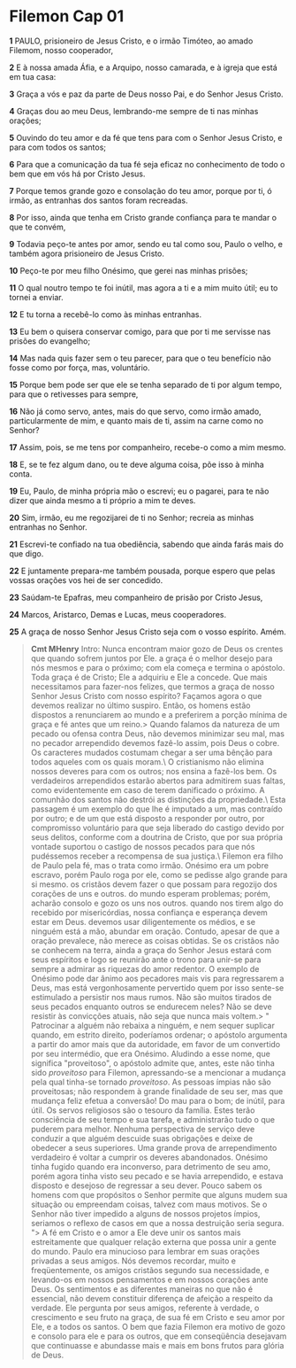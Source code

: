 # Filemon Cap 01

**1** 	PAULO, prisioneiro de Jesus Cristo, e o irmão Timóteo, ao amado Filemom, nosso cooperador,

**2** 	E à nossa amada Áfia, e a Arquipo, nosso camarada, e à igreja que está em tua casa:

**3** 	Graça a vós e paz da parte de Deus nosso Pai, e do Senhor Jesus Cristo.

**4** 	Graças dou ao meu Deus, lembrando-me sempre de ti nas minhas orações;

**5** 	Ouvindo do teu amor e da fé que tens para com o Senhor Jesus Cristo, e para com todos os santos;

**6** 	Para que a comunicação da tua fé seja eficaz no conhecimento de todo o bem que em vós há por Cristo Jesus.

**7** 	Porque temos grande gozo e consolação do teu amor, porque por ti, ó irmão, as entranhas dos santos foram recreadas.

**8** 	Por isso, ainda que tenha em Cristo grande confiança para te mandar o que te convém,

**9** 	Todavia peço-te antes por amor, sendo eu tal como sou, Paulo o velho, e também agora prisioneiro de Jesus Cristo.

**10** 	Peço-te por meu filho Onésimo, que gerei nas minhas prisões;

**11** 	O qual noutro tempo te foi inútil, mas agora a ti e a mim muito útil; eu to tornei a enviar.

**12** 	E tu torna a recebê-lo como às minhas entranhas.

**13** 	Eu bem o quisera conservar comigo, para que por ti me servisse nas prisões do evangelho;

**14** 	Mas nada quis fazer sem o teu parecer, para que o teu benefício não fosse como por força, mas, voluntário.

**15** 	Porque bem pode ser que ele se tenha separado de ti por algum tempo, para que o retivesses para sempre,

**16** 	Não já como servo, antes, mais do que servo, como irmão amado, particularmente de mim, e quanto mais de ti, assim na carne como no Senhor?

**17** 	Assim, pois, se me tens por companheiro, recebe-o como a mim mesmo.

**18** 	E, se te fez algum dano, ou te deve alguma coisa, põe isso à minha conta.

**19** 	Eu, Paulo, de minha própria mão o escrevi; eu o pagarei, para te não dizer que ainda mesmo a ti próprio a mim te deves.

**20** 	Sim, irmão, eu me regozijarei de ti no Senhor; recreia as minhas entranhas no Senhor.

**21** 	Escrevi-te confiado na tua obediência, sabendo que ainda farás mais do que digo.

**22** 	E juntamente prepara-me também pousada, porque espero que pelas vossas orações vos hei de ser concedido.

**23** 	Saúdam-te Epafras, meu companheiro de prisão por Cristo Jesus,

**24** 	Marcos, Aristarco, Demas e Lucas, meus cooperadores.

**25** 	A graça de nosso Senhor Jesus Cristo seja com o vosso espírito. Amém.


> **Cmt MHenry** Intro: Nunca encontram maior gozo de Deus os crentes que quando sofrem juntos por Ele. a graça é o melhor desejo para nós mesmos e para o próximo; com ela começa e termina o apóstolo. Toda graça é de Cristo; Ele a adquiriu e Ele a concede. Que mais necessitamos para fazer-nos felizes, que termos a graça de nosso Senhor Jesus Cristo com nosso espírito? Façamos agora o que devemos realizar no último suspiro. Então, os homens estão dispostos a renunciarem ao mundo e a preferirem a porção mínima de graça e fé antes que um reino.> Quando falamos da natureza de um pecado ou ofensa contra Deus, não devemos minimizar seu mal, mas no pecador arrependido devemos fazê-lo assim, pois Deus o cobre. Os caracteres mudados costumam chegar a ser uma bênção para todos aqueles com os quais moram.\ O cristianismo não elimina nossos deveres para com os outros; nos ensina a fazê-los bem. Os verdadeiros arrependidos estarão abertos para admitirem suas faltas, como evidentemente em caso de terem danificado o próximo. A comunhão dos santos não destrói as distinções da propriedade.\ Esta passagem é um exemplo do que lhe é imputado a um, mas contraído por outro; e de um que está disposto a responder por outro, por compromisso voluntário para que seja liberado do castigo devido por seus delitos, conforme com a doutrina de Cristo, que por sua própria vontade suportou o castigo de nossos pecados para que nós pudéssemos receber a recompensa de sua justiça.\ Filemon era filho de Paulo pela fé, mas o trata como irmão. Onésimo era um pobre escravo, porém Paulo roga por ele, como se pedisse algo grande para si mesmo. os cristãos devem fazer o que possam para regozijo dos corações de uns e outros. do mundo esperam problemas; porém, acharão consolo e gozo os uns nos outros. quando nos tirem algo do recebido por misericórdias, nossa confiança e esperança devem estar em Deus. devemos usar diligentemente os médios, e se ninguém está a mão, abundar em oração. Contudo, apesar de que a oração prevalece, não merece as coisas obtidas. Se os cristãos não se conhecem na terra, ainda a graça do Senhor Jesus estará com seus espíritos e logo se reunirão ante o trono para unir-se para sempre a admirar as riquezas do amor redentor. O exemplo de Onésimo pode dar ânimo aos pecadores mais vis para regressarem a Deus, mas está vergonhosamente pervertido quem por isso sente-se estimulado a persistir nos maus rumos. Não são muitos tirados de seus pecados enquanto outros se endurecem neles? Não se deve resistir às convicções atuais, não seja que nunca mais voltem.> " Patrocinar a alguém não rebaixa a ninguém, e nem sequer suplicar quando, em estrito direito, poderíamos ordenar; o apóstolo argumenta a partir do amor mais que da autoridade, em favor de um convertido por seu intermédio, que era Onésimo. Aludindo a esse nome, que significa "proveitoso", o apóstolo admite que, antes, este não tinha sido *proveitoso* para Filemon, apressando-se a mencionar a mudança pela qual tinha-se tornado *proveitoso*. As pessoas ímpias não são proveitosas; não respondem à grande finalidade de seu ser, mas que mudança feliz efetua a conversão! Do mau para o bom; de inútil, para útil. Os servos religiosos são o tesouro da família. Estes terão consciência de seu tempo e sua tarefa, e administrarão tudo o que puderem para melhor. Nenhuma perspectiva de serviço deve conduzir a que alguém descuide suas obrigações e deixe de obedecer a seus superiores. Uma grande prova de arrependimento verdadeiro é voltar a cumprir os deveres abandonados. Onésimo tinha fugido quando era inconverso, para detrimento de seu amo, porém agora tinha visto seu pecado e se havia arrependido, e estava disposto e desejoso de regressar a seu dever. Pouco sabem os homens com que propósitos o Senhor permite que alguns mudem sua situação ou empreendam coisas, talvez com maus motivos. Se o Senhor não tiver impedido a alguns de nossos projetos ímpios, seriamos o reflexo de casos em que a nossa destruição seria segura. "> A fé em Cristo e o amor a Ele deve unir os santos mais estreitamente que qualquer relação externa que possa unir a gente do mundo. Paulo era minucioso para lembrar em suas orações privadas a seus amigos. Nós devemos recordar, muito e freqüentemente, os amigos cristãos segundo sua necessidade, e levando-os em nossos pensamentos e em nossos corações ante Deus. Os sentimentos e as diferentes maneiras no que não é essencial, não devem constituir diferença de afeição a respeito da verdade. Ele pergunta por seus amigos, referente à verdade, o crescimento e seu fruto na graça, de sua fé em Cristo e seu amor por Ele, e a todos os santos. O bem que fazia Filemon era motivo de gozo e consolo para ele e para os outros, que em conseqüência desejavam que continuasse e abundasse mais e mais em bons frutos para glória de Deus.